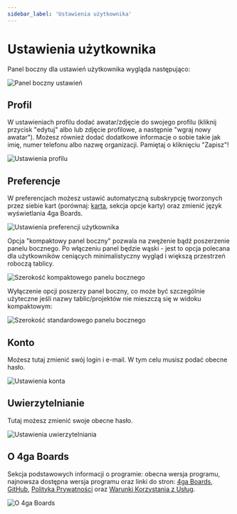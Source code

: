 ```yaml
---
sidebar_label: 'Ustawienia użytkownika'
---
```


# Ustawienia użytkownika

Panel boczny dla ustawień użytkownika wygląda następująco:

![Panel boczny ustawień](/img/settingsgeneralsidebar_pl.png)

## Profil
W ustawieniach profilu dodać awatar/zdjęcie do swojego profilu (kliknij przycisk "edytuj" albo lub zdjęcie profilowe, a następnie "wgraj nowy awatar"). Możesz również dodać dodatkowe informacje o sobie takie jak imię, numer telefonu albo nazwę organizacji. Pamiętaj o kliknięciu "Zapisz"!

![Ustawienia profilu](/img/settingsprofile_pl.png)

## Preferencje
W preferencjach możesz ustawić automatyczną subskrypcję tworzonych przez siebie kart (porównaj: [karta](./card), sekcja opcje karty) oraz zmienić język wyświetlania 4ga Boards.

![Ustawienia preferencji użytkownika](/img/settingspreferences_pl.png)

Opcja "kompaktowy panel boczny" pozwala na zwężenie bądź poszerzenie panelu bocznego. Po włączeniu panel będzie wąski - jest to opcja polecana dla użytkowników ceniących minimalistyczny wygląd i większą przestrzeń roboczą tablicy.

![Szerokość kompaktowego panelu bocznego](/img/sidebarslim_pl.png)

Wyłączenie opcji poszerzy panel boczny, co może być szczególnie użyteczne jeśli nazwy tablic/projektów nie mieszczą się w widoku kompaktowym:

![Szerokość standardowego panelu bocznego](/img/sidebarnormal_pl.png)

## Konto
Możesz tutaj zmienić swój login i e-mail. W tym celu musisz podać obecne hasło.

![Ustawienia konta](/img/settingsaccount_pl.png)

## Uwierzytelnianie
Tutaj możesz zmienić swoje obecne hasło.

![Ustawienia uwierzytelniania](/img/settingsauth_pl.png)

## O 4ga Boards
Sekcja podstawowych informacji o programie: obecna wersja programu, najnowsza dostępna wersja programu oraz linki do stron: [4ga Boards](https://4gaboards.com), [GitHub](https://github.com/RARgames/4gaBoards), [Polityka Prywatności](https://4gaboards.com/privacy-policy) oraz  [Warunki Korzystania z Usług](https://4gaboards.com/terms-of-service).

![O 4ga Boards](/img/settingsabout_pl.png)
